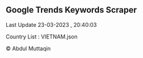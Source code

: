 

## Google Trends Keywords Scraper 
 
Last Update 23-03-2023 , 20:40:03

Country List :
VIETNAM.json



© Abdul Muttaqin 
